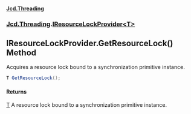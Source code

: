 #### [Jcd.Threading](index.md 'index')
### [Jcd.Threading](Jcd.Threading.md 'Jcd.Threading').[IResourceLockProvider&lt;T&gt;](IResourceLockProvider_T_.md 'Jcd.Threading.IResourceLockProvider<T>')

## IResourceLockProvider<T>.GetResourceLock() Method

Acquires a resource lock bound to a synchronization primitive instance.

```csharp
T GetResourceLock();
```

#### Returns
[T](IResourceLockProvider_T_.md#Jcd.Threading.IResourceLockProvider_T_.T 'Jcd.Threading.IResourceLockProvider<T>.T')
A resource lock bound to a synchronization primitive instance.